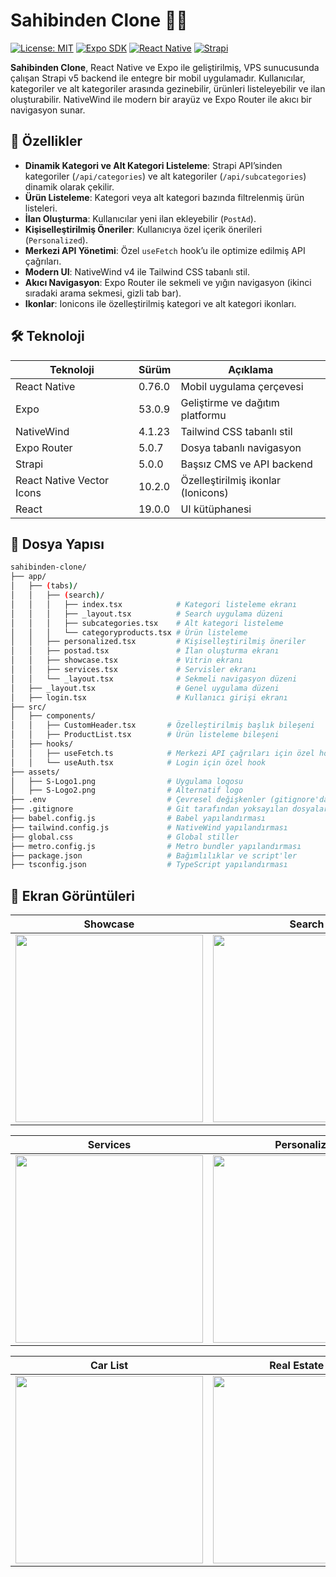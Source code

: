 # Sahibinden Clone 🚗📱

[![License: MIT](https://img.shields.io/badge/License-MIT-yellow.svg)](https://opensource.org/licenses/MIT)
[![Expo SDK](https://img.shields.io/badge/Expo%20SDK-53.0.9-blue)](https://expo.dev)
[![React Native](https://img.shields.io/badge/React%20Native-0.76.0-green)](https://reactnative.dev)
[![Strapi](https://img.shields.io/badge/Strapi-5-purple)](https://strapi.io)

**Sahibinden Clone**, React Native ve Expo ile geliştirilmiş, VPS sunucusunda çalışan Strapi v5 backend ile entegre bir mobil uygulamadır. Kullanıcılar, kategoriler ve alt kategoriler arasında gezinebilir, ürünleri listeleyebilir ve ilan oluşturabilir. NativeWind ile modern bir arayüz ve Expo Router ile akıcı bir navigasyon sunar.

## 🎯 Özellikler

- **Dinamik Kategori ve Alt Kategori Listeleme**: Strapi API’sinden kategoriler (`/api/categories`) ve alt kategoriler (`/api/subcategories`) dinamik olarak çekilir.
- **Ürün Listeleme**: Kategori veya alt kategori bazında filtrelenmiş ürün listeleri.
- **İlan Oluşturma**: Kullanıcılar yeni ilan ekleyebilir (`PostAd`).
- **Kişiselleştirilmiş Öneriler**: Kullanıcıya özel içerik önerileri (`Personalized`).
- **Merkezi API Yönetimi**: Özel `useFetch` hook’u ile optimize edilmiş API çağrıları.
- **Modern UI**: NativeWind v4 ile Tailwind CSS tabanlı stil.
- **Akıcı Navigasyon**: Expo Router ile sekmeli ve yığın navigasyon (ikinci sıradaki arama sekmesi, gizli tab bar).
- **Ikonlar**: Ionicons ile özelleştirilmiş kategori ve alt kategori ikonları.

## 🛠️ Teknoloji

| Teknoloji                 | Sürüm  | Açıklama                           |
| ------------------------- | ------ | ---------------------------------- |
| React Native              | 0.76.0 | Mobil uygulama çerçevesi           |
| Expo                      | 53.0.9 | Geliştirme ve dağıtım platformu    |
| NativeWind                | 4.1.23 | Tailwind CSS tabanlı stil          |
| Expo Router               | 5.0.7  | Dosya tabanlı navigasyon           |
| Strapi                    | 5.0.0  | Başsız CMS ve API backend          |
| React Native Vector Icons | 10.2.0 | Özelleştirilmiş ikonlar (Ionicons) |
| React                     | 19.0.0 | UI kütüphanesi                     |

## 📁 Dosya Yapısı

```bash
sahibinden-clone/
├── app/
│   ├── (tabs)/
│   │   ├── (search)/
│   │   │   ├── index.tsx            # Kategori listeleme ekranı
│   │   │   ├── _layout.tsx          # Search uygulama düzeni
│   │   │   ├── subcategories.tsx    # Alt kategori listeleme
│   │   │   └── categoryproducts.tsx # Ürün listeleme
│   │   ├── personalized.tsx         # Kişiselleştirilmiş öneriler
│   │   ├── postad.tsx               # İlan oluşturma ekranı
│   │   ├── showcase.tsx             # Vitrin ekranı
│   │   ├── services.tsx             # Servisler ekranı
│   │   └── _layout.tsx              # Sekmeli navigasyon düzeni
│   ├── _layout.tsx                  # Genel uygulama düzeni
│   ├── login.tsx                    # Kullanıcı girişi ekranı
├── src/
│   ├── components/
│   │   ├── CustomHeader.tsx       # Özelleştirilmiş başlık bileşeni
│   │   ├── ProductList.tsx        # Ürün listeleme bileşeni
│   ├── hooks/
│   │   ├── useFetch.ts            # Merkezi API çağrıları için özel hook
│   │   └── useAuth.tsx            # Login için özel hook
├── assets/
│   ├── S-Logo1.png                # Uygulama logosu
│   ├── S-Logo2.png                # Alternatif logo
├── .env                           # Çevresel değişkenler (gitignore'da)
├── .gitignore                     # Git tarafından yoksayılan dosyalar
├── babel.config.js                # Babel yapılandırması
├── tailwind.config.js             # NativeWind yapılandırması
├── global.css                     # Global stiller
├── metro.config.js                # Metro bundler yapılandırması
├── package.json                   # Bağımlılıklar ve script'ler
├── tsconfig.json                  # TypeScript yapılandırması
```

## 📸 Ekran Görüntüleri

| Showcase                                                                                                  | Search                                                                                                    | Post Ad                                                                                                   |
| --------------------------------------------------------------------------------------------------------- | --------------------------------------------------------------------------------------------------------- | --------------------------------------------------------------------------------------------------------- |
| <img src="https://github.com/user-attachments/assets/6595a987-9fee-45c7-a14e-11dc4ffa7358" width="300" /> | <img src="https://github.com/user-attachments/assets/f7dddd65-56bb-4e68-9c9a-e55fa2123d1a" width="300" /> | <img src="https://github.com/user-attachments/assets/da10f356-952f-4c66-8978-86efb96e9cef" width="300" /> |

| Services                                                                                                  | Personalized                                                                                              | Login                                                                                                     |
| --------------------------------------------------------------------------------------------------------- | --------------------------------------------------------------------------------------------------------- | --------------------------------------------------------------------------------------------------------- |
| <img src="https://github.com/user-attachments/assets/d056367d-ecfb-4992-bbe1-b047d1f7a18c" width="300" /> | <img src="https://github.com/user-attachments/assets/d3b76acd-7543-480b-82b3-c734e15054eb" width="300" /> | <img src="https://github.com/user-attachments/assets/51ff4850-7401-4d12-b9ab-8d8ee10fe24d" width="300" /> |

| Car List                                                                                                  | Real Estate List                                                                                          | Motocycles List                                                                                           |
| --------------------------------------------------------------------------------------------------------- | --------------------------------------------------------------------------------------------------------- | --------------------------------------------------------------------------------------------------------- |
| <img src="https://github.com/user-attachments/assets/10a33623-cb37-4db2-9113-eb7b9dd95878" width="300" /> | <img src="https://github.com/user-attachments/assets/9ed2a868-a789-4362-be84-ace818d7555e" width="300" /> | <img src="https://github.com/user-attachments/assets/48b7bbde-2323-4dde-8b83-33844702a160" width="300" /> |
